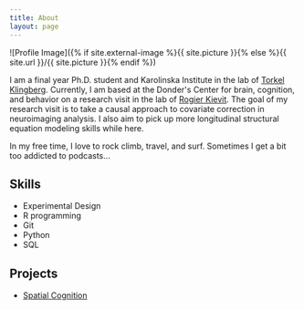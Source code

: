 ```yaml
---
title: About
layout: page
---
```

![Profile Image]({% if site.external-image %}{{ site.picture }}{% else %}{{ site.url }}/{{ site.picture }}{% endif %})

<p>I am a final year Ph.D. student and Karolinska Institute in the lab of <a href="http://www.klingberglab.se/">Torkel Klingberg</a>. Currently, I am based at the Donder's Center for brain, cognition, and behavior on a research visit in the lab of  <a href="https://www.rogierkievit.com/">Rogier Kievit</a>. The goal of my research visit is to take a causal approach to covariate correction in neuroimaging analysis. I also aim to pick up more longitudinal structural equation modeling skills while here. </p>

<p>In my free time, I love to rock climb, travel, and surf. Sometimes I get a bit too addicted to podcasts...</p>

<h2>Skills</h2>

<ul class="skill-list">
	<li>Experimental Design</li>
	<li>R programming</li>
	<li>Git</li>
	<li>Python</li>
	<li>SQL</li>
</ul>

<h2>Projects</h2>

<ul>
	<li><a href="https://www.njudd.com/indigo-jekyll-theme/">Spatial Cognition</a></li>
</ul>
